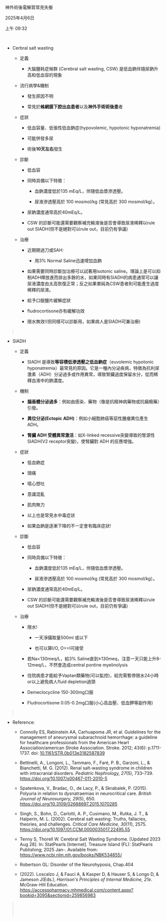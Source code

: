 神外術後電解質常見失衡

2025年4月6日

上午 09:32

 

- Cerbral salt wasting

  - 定義

    - 大腦鹽耗症候群 (Cerebral salt wasting, CSW) 是低血鈉伴隨尿鈉升高和低血容的現象

  - 流行病學&機制

    - 發生原因不明

    - 常見於**蛛網膜下腔出血患者**以及**神外手術術後患**者

  - 症狀

    - 低血容量、低張性低血鈉症(hypovolemic, hypotonic hyponatremia)

    - 可能併發多尿

    - 術後**10天左右**發生

  - 診斷

    - 低血容

    - 同時具備以下特徵：

      - 血鈉濃度低於135 mEq/L，伴隨低血漿滲透壓。

      - 尿液滲透壓高於 100 mosmol/kg (常見高於 300 mosmol/kg）。

    - 尿鈉濃度通常高於40mEq/L。

    - CSW 的診斷可能還需要觀察補充輸液後是否會導致尿液稀釋以rule out SIADH(但不是絕對可以rule out，目前仍有爭議)

  - 治療

    - 近期開過刀或SAH:

      - 用3% Normal Saline迅速增加血鈉

    - 如果需要同時診斷加治療可以試著用isotonic saline。理論上是可以抑制ADH釋放進而排出多餘的水，如果同時有SIADH的病患通常可以讓尿液濃度由太高恢復正常；反之如果單純為CSW患者則可能產生過度稀釋的尿液。

    - 給予口服鹽片緩解症狀

    - fludrocortisone亦有緩解功效

    - 限水無效!(但同樣可以診斷用，如果病人是SIADH可兼治療)

>  

- SIADH

  - 定義

    - SIADH 是導致**等容積低滲透壓之低血鈉症**（euvolemic hypotonic hyponatremia）最常見的原因。它是一種內分泌疾病，特徵為抗利尿激素（ADH）分泌過多或作用異常，導致腎臟過度保留水分，從而稀釋血液中的鈉濃度。

  - 機制

    - **腦垂體分泌過多**：例如由感染、藥物（像是抗精神病藥物或抗癲癇藥）引發。

    - **異位分泌(Ectopic ADH)**：例如小細胞肺癌等惡性腫瘤異位產生 ADH。

    - **腎臟 ADH 受體異常激活**：如X-linked recessive突變導致的腎源性 SIADH(V2 receptor突變)，使腎臟對 ADH 的反應增強。

  - 症狀

    - 低血鈉症

    - 頭痛

    - 噁心想吐

    - 意識混亂

    - 肌肉無力

    - 以上也是常見水中毒症狀

    - 如果血鈉是逐漸下降的不一定會有臨床症狀!

  - 診斷

    - 低血容

    - 同時具備以下特徵：

      - 血鈉濃度低於135 mEq/L，伴隨低血漿滲透壓。

      - 尿液滲透壓高於 100 mosmol/kg (常見高於 300 mosmol/kg）。

    - 尿鈉濃度通常高於40mEq/L。

    - CSW 的診斷可能還需要觀察補充輸液後是否會導致尿液稀釋以rule out SIADH(但不是絕對可以rule out，目前仍有爭議)

  - 治療

    - 限水!

      - 一天淨攝取量500ml 或以下

      - 也可以算I/O, O\>=I可接受

    - 若Na\<130meq/L，給3% Saline直到≥130meq，注意一天只能上升8-12meq/L，不然會造成central pontine myelinolysis

    - 住院病患才能給予Vaptan類藥物(可以監控)，給完需暫停限水24小時or以上避免病人fluid depletion過頭

    - Demeclocycline 150-300mg口服

    - Fludrocortisone 0.05-0.2mg口服(小心高血壓、低血鉀等副作用)

>  

- Reference:

  - Connolly ES, Rabinstein AA, Carhuapoma JR, et al. Guidelines for the management of aneurysmal subarachnoid hemorrhage: a guideline for healthcare professionals from the American Heart Association/american Stroke Association. Stroke. 2012; 43(6): p.1711-1737. doi: [10.1161/STR.0b013e3182587839](https://dx.doi.org/10.1161/STR.0b013e3182587839)

  - Bettinelli, A., Longoni, L., Tammaro, F., Faré, P. B., Garzoni, L., & Bianchetti, M. G. (2012). Renal salt-wasting syndrome in children with intracranial disorders. *Pediatric Nephrology, 27*(5), 733–739. <https://doi.org/10.1007/s00467-011-2010-5>

  - Spatenkova, V., Bradac, O., de Lacy, P., & Skrabalek, P. (2015). Polyuria in relation to dysnatraemias in neurocritical care. *British Journal of Neurosurgery, 29*(5), 650. <https://doi.org/10.3109/02688697.2015.1070285>

  - Singh, S., Bohn, D., Carlotti, A. P., Cusimano, M., Rutka, J. T., & Halperin, M. L. (2002). Cerebral salt wasting: Truths, fallacies, theories, and challenges. *Critical Care Medicine, 30*(11), 2575. <https://doi.org/10.1097/01.CCM.0000035017.22495.55>

  - Tenny S, Thorell W. Cerebral Salt Wasting Syndrome. \[Updated 2023 Aug 28\]. In: StatPearls \[Internet\]. Treasure Island (FL): StatPearls Publishing; 2025 Jan-. Available from: <https://www.ncbi.nlm.nih.gov/books/NBK534855/>

  - Robertson GL: Disorder of the Neurohyposis, Chap.404

  - (2022). <span class="mark">Loscalzo J, & Fauci A, & Kasper D, & Hauser S, & Longo D, & Jameson J(Eds.),</span> *<span class="mark">Harrison's Principles of Internal Medicine, 21e</span>*. McGraw-Hill Education.  [<span class="mark">https://accesspharmacy.mhmedical.com/content.aspx?bookid=3095&sectionid=259856983</span>](https://accesspharmacy.mhmedical.com/content.aspx?bookid=3095&sectionid=259856983)

>  
>
>  
